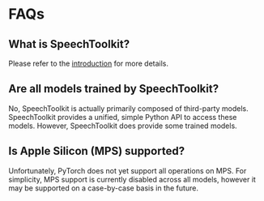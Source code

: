 # FAQs

## What is SpeechToolkit?

Please refer to the [introduction](index.md) for more details.

## Are all models trained by SpeechToolkit?

No, SpeechToolkit is actually primarily composed of third-party models. SpeechToolkit provides a unified, simple Python API to access these models. However, SpeechToolkit does provide some trained models.

## Is Apple Silicon (MPS) supported?

Unfortunately, PyTorch does not yet support all operations on MPS. For simplicity, MPS support is currently disabled across all models, however it may be supported on a case-by-case basis in the future.